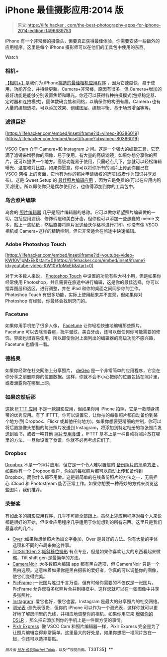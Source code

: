 # iPhone 最佳摄影应用:2014 版

> 原文:[https://life hacker . com/the-best-photography-apps-for-iphone-2014-edition-1496689753](https://lifehacker.com/the-best-photography-apps-for-iphone-2014-edition-1496689753)

iPhone 有一个非常棒的摄像头，但要真正获得最佳体验，你需要安装一些额外的应用程序。这里是每个 iPhone 摄影师可以在他们的工具包中使用的东西。

Watch

### 相机+

[【相机+】](http://campl.us/)是我们为 iPhone[挑选的最佳相机应用程序](https://lifehacker.com/the-best-camera-app-for-iphone-5820862) ，因为它速度快，易于使用，功能齐全，并持续更新。Camera+非常棒，原因有很多，但 Camera+增加的最好功能是能够分别设置焦距和曝光。你还可以获得各种拍摄模式(包括稳定器、定时器和连拍模式)，固体数码变焦和网格，以确保你的构图有趣。Camera+也有大量的编辑选项，可以添加效果、创建图层、编辑平衡、基于场景增强等等。

### 滤镜巨好

 [https://lifehacker.com/embed/inset/iframe?id=vimeo-80386019](https://lifehacker.com/embed/inset/iframe?id=vimeo-80386019) 

[VSCO Cam](https://itunes.apple.com/app/vsco-cam/id588013838?ls=1&mt=8) 介于 Camera+和 Instagram 之间。这是一个强大的编辑工具，它充满了滤镜来增强你的图像，易于使用，有大量的高级滤镜，如果你想分享你的照片，还可以提供一个地方。高级功能易于使用，只需轻点几下，您就可以轻松编辑曝光、温度和对比度。如果你愿意，你可以将你所有的照片上传到你自己在 [VSCO 网格](http://grid.vsco.co/) 上的页面，它也有为你的照片申请版权的选项(或者作为知识共享发布)。这是 Sweet Setup 的 [最佳照片编辑应用](http://thesweetsetup.com/apps/best-photo-editing-app-iphone/) ，因为它是免费的(可以在应用内购买滤镜)，所以即使你只是偶尔使用它，也值得添加到你的工具包中。

### 鸟舍照片编辑

鸟舍的 [照片编辑器](https://itunes.apple.com/us/app/photo-editor-by-aviary/id527445936) 几乎是照片编辑器的总称。它可以做你希望照片编辑做的一切，包括应用滤镜、修饰瑕疵和美白牙齿，但你也可以添加一些愚蠢的 meme 文本，贴上一些贴纸，然后直接将照片发送给沃尔格林进行打印。你没有像 VSCO 相机或 Camera+这样的精确控制，但它非常适合在旅途中快速编辑。

### Adobe Photoshop Touch

 [https://lifehacker.com/embed/inset/iframe?id=youtube-video-KW10V1pMxEk&start=0](https://lifehacker.com/embed/inset/iframe?id=youtube-video-KW10V1pMxEk&start=0) 

对于大多数人来说， [Photoshop Touch](https://itunes.apple.com/us/app/adobe-photoshop-touch-for/id589440659?mt=8) 中设置的功能有些大材小用，但是如果你经常使用 Photoshop，并且需要在旅途中进行编辑，这是你的最佳选择。你可以摆弄图层和选区，进行调整，并在 iPad 和你的桌面之间同步你的工作。Photoshop Touch 有很多功能，实际上使用起来并不直观，但如果你对 Photoshop 有经验，你最终会找到窍门的。

### Facetune

如果你用手机拍了很多人像， [Facetune](https://itunes.apple.com/us/app/facetune/id606310581?mt=8) 让你轻松快速地编辑那些照片。Facetune 可以去除青春痘，抚平皱纹，美白牙齿，还可以做任何你可能需要的修饰。界面也很容易使用，所以即使你对上面列出的编辑器的高级功能不感兴趣，Facetune 也值得一看。

### 德格奥

如果你经常在社交网络上分享照片， [deGeo](http://go.redirectingat.com/?id=33330X911647&site=lifehacker.com&xs=1&isjs=1&url=https%3A%2F%2Fitunes.apple.com%2Fus%2Fapp%2Fdegeo-geotag-remover%2Fid412472011&xguid=e91dddc793f95cad9cab246359d4ea05&xcreo=0&sref=http%3A%2F%2Flifehacker.com%2Fdegeo-removes-location-data-from-iphone-photos-before-s-1490444185&pref=https%3A%2F%2Fwww.google.com%2F&xtz=480&abp=1) 是一个非常简单的应用程序，它会在你分享之前删除你的位置数据。这样，你就不会不小心把你的位置包括在照片里，或者泄露你在哪里上网。

### 如果这然后那

这款 [IFTTT 应用](https://itunes.apple.com/us/app/ifttt/id660944635?mt=8) 不是一款摄影应用，但如果你用 iPhone 拍照，它是一款随身携带的优秀应用。有了 IFTTT，你可以设置它，让你拍的每张照片都自动备份到某个地方(到 Dropbox、Flickr 或其他任何地方)。如果你想要更精细的控制，你可以将后置摄像头拍摄的每张照片发送到 Instagram，将添加到特定相册的每张照片发送到脸书，或者一吨其他 [照片专用食谱](http://blog.ifttt.com/post/66198538063/introducing-actions-for-ios-photos-and-reminders) 。IFTTT 基本上是一种自动将照片放在哪里的方法，一旦你设置了食谱，你就不必再考虑它们了。

### Dropbox

[Dropbox](http://go.redirectingat.com/?id=33330X911647&site=lifehacker.com&xs=1&isjs=1&url=http%3A%2F%2Fitunes.apple.com%2Fus%2Fapp%2Fdropbox%2Fid327630330%3Fmt%3D8&xguid=e91dddc793f95cad9cab246359d4ea05&xcreo=0&sref=http%3A%2F%2Flifehacker.com%2F5918596%2Fdropbox-adds-automatic-camera-uploads-to-ios-gives-away-3gb-of-free-space&pref=https%3A%2F%2Fwww.google.com%2F&xtz=480&abp=1) 不是一个照片应用，但它是一个令人难以置信的 [备份照片的简单方法](https://lifehacker.com/dropbox-adds-automatic-camera-uploads-to-ios-gives-awa-5918596) 。如果你有一个 Dropbox 帐户，你拍的每张照片都可以自动上传和备份到 Dropbox，而你什么都不用做。这是最简单的在线备份照片的方法之一，无需担心 iCloud 和 Photostream 能否正常工作。如果你想要一种奇妙的方式来浏览这些图片，我们推荐。

### 荣誉奖

有如此多的摄影应用程序，几乎不可能全部跟上。虽然上述应用程序对每个人来说都是很好的开始，但专业应用程序几乎适用于你能想到的所有东西。这里只是我们最喜欢的几个。

*   [Over](https://itunes.apple.com/us/app/over/id535811906?mt=8) :如果你想给照片添加文字叠加，Over 是最好的方法。你有大量的字体选项和不同的布局来做这件事。
*   [TiltShiftGen 2](https://itunes.apple.com/us/app/tiltshiftgen2/id706765970?mt=8):[倾斜移位摄影](https://lifehacker.com/diy-tilt-shift-photography-guide-makes-diy-lens-selecti-5611848) 有点专业，但是如果你喜欢让大的东西看起来微缩，Tilt shift gen 是最简单的方法。
*   [CameraNoir](https://itunes.apple.com/us/app/camera-noir-b+w-photography/id653121289?mt=8) :大多数照片编辑 app 都有黑白选项，但 CameraNoir 只是一个黑白选项。这意味着如果你是黑白摄影的爱好者，你真的可以调整你的图像，使它们变得完美。
*   [PicFrame](https://itunes.apple.com/us/app/picframe/id433398108?mt=8) :一张图片胜过千言万语，但有时候你需要的不仅仅是一张图片。PicFrame 允许您将多张照片合并到相框中，这样您就可以在一张图像中共享多张照片。
*   [Instagram](https://itunes.apple.com/us/app/instagram/id389801252?mt=8) :爱它也好，恨它也罢，Instagram 是最大的分享照片的社交网络。
*   [测光表](https://itunes.apple.com/us/app/light-meter-lux-measurement/id642285909?mt=8) :测光表很贵，但你的 iPhone 可以作为一个测光表，这样你就可以更好地了解房间里的光线，并相应地调整你的相机。如果你用它来 [增强你的 DSLR](http://lifehacker.com/how-to-use-your-smartphone-to-get-better-pictures-with-1447446839) ，那么把它添加到你的手机上是一件很方便的事情。
*   [Pixlr Express](https://itunes.apple.com/app/pixlr-express-plus/id526783584?mt=8) :像 VSCO Cam 和照片编辑器一样，Pixlr Express 完全是为了让照片编辑变得非常简单。这里最大的好处是，如果你想把一堆照片放在一起，你还可以选择拼贴。

<small>*照片由*</small> [<small>*拉杜·伯坎*</small>](http://www.shutterstock.com/pic.mhtml?id=150942542&src=id)<small></small>*[<small>*Siarhei Tolak*</small>](http://www.shutterstock.com/pic.mhtml?id=129448817&src=id)<small>*，以及*</small>*<small>视觉白痴。</small>T33T35】**
